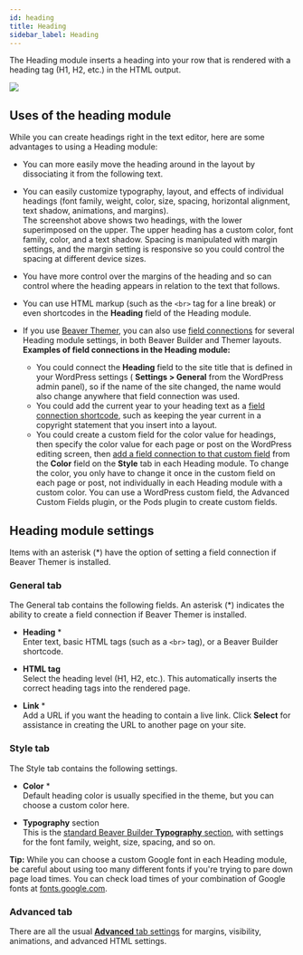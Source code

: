 ```yaml
---
id: heading
title: Heading
sidebar_label: Heading
---
```


The Heading module inserts a heading into your row that is rendered with a
heading tag (H1, H2, etc.) in the HTML output.

![](/img/heading-1.png)

## Uses of the heading module

While you can create headings right in the text editor, here are some advantages to using a Heading module:

* You can more easily move the heading around in the layout by dissociating it from the following text.
* You can easily customize typography, layout, and effects of individual headings (font family, weight, color, size, spacing, horizontal alignment, text shadow, animations, and margins).  
The screenshot above shows two headings, with the lower superimposed on the
upper. The upper heading has a custom color, font family, color, and a text
shadow. Spacing is manipulated with margin settings, and the margin setting is
responsive so you could control the spacing at different device sizes.

* You have more control over the margins of the heading and so can control where the heading appears in relation to the text that follows.
* You can use HTML markup (such as the `<br>` tag for a line break) or even shortcodes in the **Heading** field of the Heading module.
* If you use [Beaver Themer](https://www.wpbeaverbuilder.com/beaver-themer/), you can also use [field connections](/beaver-themer/field-connections/field-connection-basics-themer.md) for several Heading module settings, in both Beaver Builder and Themer layouts.  
**Examples of field connections in the Heading module:**

  * You could connect the **Heading** field to the site title that is defined in your WordPress settings ( **Settings > General** from the WordPress admin panel), so if the name of the site changed, the name would also change anywhere that field connection was used.
  * You could add the current year to your heading text as a [field connection shortcode](/beaver-themer/field-connections/conditional-shortcodes-for-field-connections-overview-themer.md), such as keeping the year current in a copyright statement that you insert into a layout.
  * You could create a custom field for the color value for headings, then specify the color value for each page or post on the WordPress editing screen, then [add a field connection to that custom field](/beaver-themer/field-connections/connect-custom-fields-wordpress-toolset-pods-acf-themer.md) from the **Color** field on the **Style** tab in each Heading module. To change the color, you only have to change it once in the custom field on each page or post, not individually in each Heading module with a custom color. You can use a WordPress custom field, the Advanced Custom Fields plugin, or the Pods plugin to create custom fields.

## Heading module settings

Items with an asterisk (*) have the option of setting a field connection if
Beaver Themer is installed.

### General tab

The General tab contains the following fields. An asterisk (*) indicates the
ability to create a field connection if Beaver Themer is installed.

* **Heading** *  
Enter text, basic HTML tags (such as a `<br>` tag), or a Beaver Builder
shortcode.

* **HTML tag**  
Select the heading level (H1, H2, etc.). This automatically inserts the
correct heading tags into the rendered page.

* **Link** *  
Add a URL if you want the heading to contain a live link. Click **Select** for
assistance in creating the URL to another page on your site.

### Style tab

The Style tab contains the following settings.

* **Color** *  
Default heading color is usually specified in the theme, but you can choose a
custom color here.

* **Typography** section  
This is the [standard Beaver Builder **Typography** section](/beaver-builder/styles/typography/typography.md), with settings for the font family, weight, size, spacing, and so on.

**Tip:** While you can choose a custom Google font in each Heading module, be
careful about using too many different fonts if you're trying to pare down
page load times. You can check load times of your combination of Google fonts
at [fonts.google.com](https://fonts.google.com/).

### Advanced tab

There are all the usual [**Advanced** tab settings](/beaver-builder/layouts/advanced-tab-rows-columns-modules.md) for margins, visibility, animations, and advanced HTML settings.
